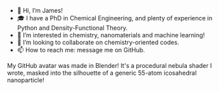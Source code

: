 - 👋 Hi, I’m James!
- 🎓 I have a PhD in Chemical Engineering, and plenty of experience in Python and Density-Functional Theory.
- 👀 I’m interested in chemistry, nanomaterials and machine learning!
- 🤝 I’m looking to collaborate on chemistry-oriented codes.
- 📫 How to reach me: message me on GitHub.

My GitHub avatar was made in Blender! It's a procedural nebula shader I wrote, masked into the silhouette of a generic 55-atom icosahedral nanoparticle!
